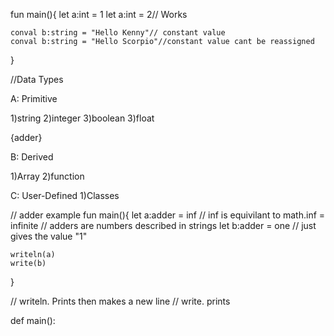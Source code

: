 fun main(){
    let a:int = 1
    let a:int = 2// Works 

    conval b:string = "Hello Kenny"// constant value
    conval b:string = "Hello Scorpio"//constant value cant be reassigned
}

//Data Types

A: Primitive

1)string
2)integer
3)boolean
3)float

{adder}

B: Derived

1)Array
2)function

C: User-Defined
1)Classes

// adder example
fun main(){
    let a:adder = inf
    // inf is equivilant to math.inf = infinite
    // adders are numbers described in strings
    let b:adder = one
    // just gives the value "1"

    writeln(a)
    write(b)
}

// writeln. Prints then makes a new line
// write. prints

def main():
